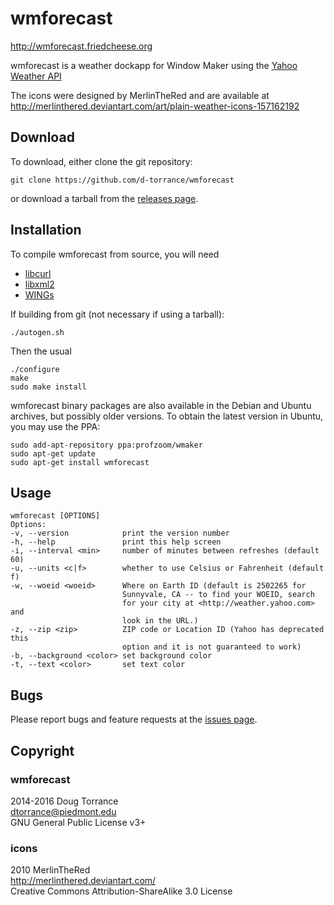 wmforecast
==========

<http://wmforecast.friedcheese.org>

wmforecast is a weather dockapp for Window Maker using the
[Yahoo Weather API](https://developer.yahoo.com/weather/)

The icons were designed by MerlinTheRed and are available at
<http://merlinthered.deviantart.com/art/plain-weather-icons-157162192>

Download
--------

To download, either clone the git repository:

    git clone https://github.com/d-torrance/wmforecast

or download a tarball from the
[releases page](https://github.com/d-torrance/wmforecast/releases).


Installation
------------

To compile wmforecast from source, you will need

* [libcurl](https://curl.haxx.se/libcurl/)
* [libxml2](http://www.xmlsoft.org/)
* [WINGs](http://windowmaker.org/)

If building from git (not necessary if using a tarball):

    ./autogen.sh

Then the usual

    ./configure
    make
    sudo make install

wmforecast binary packages are also available in the Debian and Ubuntu archives,
but possibly older versions.  To obtain the latest version in Ubuntu, you may
use the PPA:

    sudo add-apt-repository ppa:profzoom/wmaker
    sudo apt-get update
	sudo apt-get install wmforecast

Usage
-----

    wmforecast [OPTIONS]
    Options:
    -v, --version            print the version number
    -h, --help               print this help screen
    -i, --interval <min>     number of minutes between refreshes (default 60)
    -u, --units <c|f>        whether to use Celsius or Fahrenheit (default f)
    -w, --woeid <woeid>      Where on Earth ID (default is 2502265 for
                             Sunnyvale, CA -- to find your WOEID, search
                             for your city at <http://weather.yahoo.com> and
                             look in the URL.)
    -z, --zip <zip>          ZIP code or Location ID (Yahoo has deprecated this
                             option and it is not guaranteed to work)
    -b, --background <color> set background color
    -t, --text <color>       set text color

Bugs
----

Please report bugs and feature requests at the
[issues page](https://github.com/d-torrance/wmforecast/issues).

Copyright
---------

### wmforecast
2014-2016 Doug Torrance  
<dtorrance@piedmont.edu>  
GNU General Public License v3+

### icons
2010 MerlinTheRed  
<http://merlinthered.deviantart.com/>  
Creative Commons Attribution-ShareAlike 3.0 License
